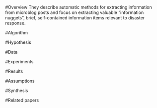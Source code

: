 #Overview
They describe automatic methods for extracting information from microblog posts and focus on extracting valuable “information nuggets”, brief, self-contained information items relevant to disaster response.

#Algorithm



#Hypothesis



#Data



#Experiments



#Results



#Assumptions



#Synthesis



#Related papers
